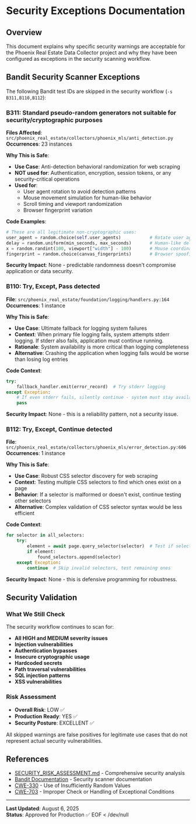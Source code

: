 # Security Exceptions Documentation

## Overview

This document explains why specific security warnings are acceptable for the Phoenix Real Estate Data Collector project and why they have been configured as exceptions in the security scanning workflow.

## Bandit Security Scanner Exceptions

The following Bandit test IDs are skipped in the security workflow (`-s B311,B110,B112`):

### B311: Standard pseudo-random generators not suitable for security/cryptographic purposes

**Files Affected**: `src/phoenix_real_estate/collectors/phoenix_mls/anti_detection.py`  
**Occurrences**: 23 instances

**Why This is Safe**:
- **Use Case**: Anti-detection behavioral randomization for web scraping
- **NOT used for**: Authentication, encryption, session tokens, or any security-critical operations
- **Used for**: 
  - User agent rotation to avoid detection patterns
  - Mouse movement simulation for human-like behavior
  - Scroll timing and viewport randomization
  - Browser fingerprint variation

**Code Examples**:
```python
# These are all legitimate non-cryptographic uses:
user_agent = random.choice(self.user_agents)           # Rotate user agents
delay = random.uniform(min_seconds, max_seconds)       # Human-like delays
x = random.randint(100, viewport["width"] - 100)       # Mouse coordinates
fingerprint = random.choice(canvas_fingerprints)       # Browser spoofing
```

**Security Impact**: None - predictable randomness doesn't compromise application or data security.

### B110: Try, Except, Pass detected

**File**: `src/phoenix_real_estate/foundation/logging/handlers.py:164`  
**Occurrences**: 1 instance

**Why This is Safe**:
- **Use Case**: Ultimate fallback for logging system failures
- **Context**: When primary file logging fails, system attempts stderr logging. If stderr also fails, application must continue running.
- **Rationale**: System availability is more critical than logging completeness
- **Alternative**: Crashing the application when logging fails would be worse than losing log entries

**Code Context**:
```python
try:
    fallback_handler.emit(error_record)  # Try stderr logging
except Exception:
    # If even stderr fails, silently continue - system must stay available
    pass
```

**Security Impact**: None - this is a reliability pattern, not a security issue.

### B112: Try, Except, Continue detected

**File**: `src/phoenix_real_estate/collectors/phoenix_mls/error_detection.py:606`  
**Occurrences**: 1 instance

**Why This is Safe**:
- **Use Case**: Robust CSS selector discovery for web scraping
- **Context**: Testing multiple CSS selectors to find which ones exist on a page
- **Behavior**: If a selector is malformed or doesn't exist, continue testing other selectors
- **Alternative**: Complex validation of CSS selector syntax would be less efficient

**Code Context**:
```python
for selector in all_selectors:
    try:
        element = await page.query_selector(selector)  # Test if selector works
        if element:
            found_selectors.append(selector)
    except Exception:
        continue  # Skip invalid selectors, test remaining ones
```

**Security Impact**: None - this is defensive programming for robustness.

## Security Validation

### What We Still Check
The security workflow continues to scan for:
- **All HIGH and MEDIUM severity issues**
- **Injection vulnerabilities**
- **Authentication bypasses**
- **Insecure cryptographic usage**
- **Hardcoded secrets**
- **Path traversal vulnerabilities**
- **SQL injection patterns**
- **XSS vulnerabilities**

### Risk Assessment
- **Overall Risk**: LOW ✅
- **Production Ready**: YES ✅
- **Security Posture**: EXCELLENT ✅

All skipped warnings are false positives for legitimate use cases that do not represent actual security vulnerabilities.

## References

- [SECURITY_RISK_ASSESSMENT.md](./SECURITY_RISK_ASSESSMENT.md) - Comprehensive security analysis
- [Bandit Documentation](https://bandit.readthedocs.io/) - Security scanner documentation
- [CWE-330](https://cwe.mitre.org/data/definitions/330.html) - Use of Insufficiently Random Values
- [CWE-703](https://cwe.mitre.org/data/definitions/703.html) - Improper Check or Handling of Exceptional Conditions

---

**Last Updated**: August 6, 2025  
**Status**: Approved for Production ✅
EOF < /dev/null

